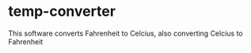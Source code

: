 # temp-converter
This software converts Fahrenheit to Celcius, also converting Celcius to Fahrenheit
